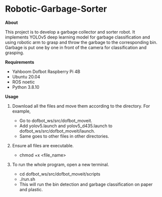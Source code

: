 # Robotic-Garbage-Sorter

**About**

This project is to develop a garbage collector and sorter robot.
It implements YOLOv5 deep learning model for garbage classification and using robotic arm to grasp and throw the garbage to the corresponding bin.
Garbage is put one by one in front of the camera for classification and grasping.


**Requirements**

* Yahboom Dofbot Raspberry Pi 4B
* Ubuntu 20.04
* ROS noetic
* Python 3.8.10

**Usage**

1. Download all the files and move them according to the directory. For example,
	* Go to dofbot_ws/src/dofbot_moveit.
	* Add yolov5.launch and yolov5_d435.launch to dofbot_ws/src/dofbot_moveit/launch.
	* Same goes to other files in other directories.

2. Ensure all files are executable.
	* chmod +x <file_name>

3. To run the whole program, open a new terminal.
	* cd dofbot_ws/src/dofbot_moveit/scripts
	* ./run.sh
	* This will run the bin detection and garbage classification on paper and plastic.




